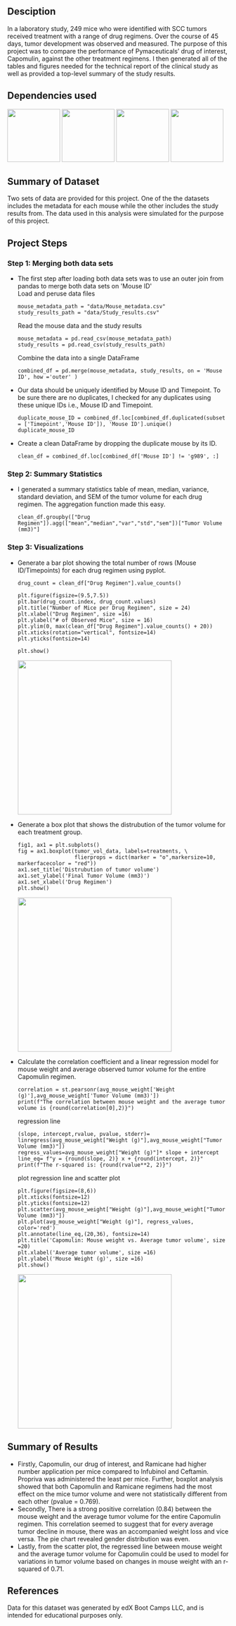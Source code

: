 ## Desciption
In a laboratory study, 249 mice who were identified with SCC tumors received treatment with a range of drug regimens. Over the course of 45 days, tumor development was observed and measured. The purpose of this project was to compare the performance of Pymaceuticals’ drug of interest, Capomulin, against the other treatment regimens. I then generated all of the tables and figures needed for the technical report of the clinical study as well as provided a top-level summary of the study results.

## Dependencies used
<img width="120" src = https://user-images.githubusercontent.com/107348074/236379504-0f0e8534-6435-4924-b72d-283946e03c4b.png>
<img width="120" src = https://user-images.githubusercontent.com/107348074/236379877-e0e3b90e-217f-4700-ade2-df8b5ef8f23b.png>
<img width="120" src =https://user-images.githubusercontent.com/107348074/236379730-0286f397-c9e0-4e0c-a91c-e07d64f6ceec.png>
<img width="120" src = https://user-images.githubusercontent.com/107348074/236379825-80dc02bc-46c1-46fa-9634-dc28cdcb5704.png>

## Summary of Dataset
Two sets of data are provided for this project. One of the the datasets includes the metadata for each mouse while the other includes the study results from. The data used in this analysis were simulated for the purpose of this project.

## Project Steps
### Step 1: Merging both data sets 
- The first step after loading both data sets was to use an outer join from pandas to merge both data sets on 'Mouse ID'  
  Load and peruse data files
  
      mouse_metadata_path = "data/Mouse_metadata.csv"
      study_results_path = "data/Study_results.csv"

  Read the mouse data and the study results
  
      mouse_metadata = pd.read_csv(mouse_metadata_path)
      study_results = pd.read_csv(study_results_path)

  Combine the data into a single DataFrame
  
      combined_df = pd.merge(mouse_metadata, study_results, on = 'Mouse ID', how ='outer' )

- Our data should be uniquely identified by Mouse ID and Timepoint. To be sure there are no duplicates, I checked for any duplicates using these unique IDs i.e., Mouse ID and Timepoint.  
      
      duplicate_mouse_ID = combined_df.loc[combined_df.duplicated(subset = ['Timepoint','Mouse ID']), 'Mouse ID'].unique()
      duplicate_mouse_ID
      
- Create a clean DataFrame by dropping the duplicate mouse by its ID.  

      clean_df = combined_df.loc[combined_df['Mouse ID'] != 'g989', :]

### Step 2: Summary Statistics
- I generated a summary statistics table of mean, median, variance, standard deviation, and SEM of the tumor volume for each drug regimen. The aggregation function made this easy.
      
      clean_df.groupby(["Drug Regimen"]).agg(["mean","median","var","std","sem"])["Tumor Volume (mm3)"]

### Step 3: Visualizations
- Generate a bar plot showing the total number of rows (Mouse ID/Timepoints) for each drug regimen using pyplot. 

      drug_count = clean_df["Drug Regimen"].value_counts()

      plt.figure(figsize=(9.5,7.5))
      plt.bar(drug_count.index, drug_count.values)
      plt.title("Number of Mice per Drug Regimen", size = 24)
      plt.xlabel("Drug Regimen", size =16)
      plt.ylabel("# of Observed Mice", size = 16)
      plt.ylim(0, max(clean_df["Drug Regimen"].value_counts() + 20))
      plt.xticks(rotation="vertical", fontsize=14)
      plt.yticks(fontsize=14)

      plt.show()
      
    <img width  = "350" src =https://user-images.githubusercontent.com/107348074/236381933-6c8375cc-00fc-4f70-a3e7-98c6eed9f780.png>
   
- Generate a box plot that shows the distrubution of the tumor volume for each treatment group.  
      
      fig1, ax1 = plt.subplots()
      fig = ax1.boxplot(tumor_vol_data, labels=treatments, \
                        flierprops = dict(marker = "o",markersize=10, markerfacecolor = "red"))
      ax1.set_title('Distrubution of tumor volume')
      ax1.set_ylabel('Final Tumor Volume (mm3)')
      ax1.set_xlabel('Drug Regimen')
      plt.show()
    <img width  = "350" src =https://user-images.githubusercontent.com/107348074/236382918-97b88038-0a61-4143-a108-dc311a03cb55.png>

- Calculate the correlation coefficient and a linear regression model for mouse weight and average observed tumor volume for the entire Capomulin regimen.  

      correlation = st.pearsonr(avg_mouse_weight['Weight (g)'],avg_mouse_weight['Tumor Volume (mm3)'])
      print(f"The correlation between mouse weight and the average tumor volume is {round(correlation[0],2)}")

    regression line 
 
      (slope, intercept,rvalue, pvalue, stderr)= linregress(avg_mouse_weight["Weight (g)"],avg_mouse_weight["Tumor Volume (mm3)"])
      regress_values=avg_mouse_weight["Weight (g)"]* slope + intercept
      line_eq= f"y = {round(slope, 2)} x + {round(intercept, 2)}"
      print(f"The r-squared is: {round(rvalue**2, 2)}")

    plot regression line and scatter plot  
      
      plt.figure(figsize=(8,6))
      plt.xticks(fontsize=12)
      plt.yticks(fontsize=12)
      plt.scatter(avg_mouse_weight["Weight (g)"],avg_mouse_weight["Tumor Volume (mm3)"])
      plt.plot(avg_mouse_weight["Weight (g)"], regress_values, color='red')
      plt.annotate(line_eq,(20,36), fontsize=14)
      plt.title('Capomulin: Mouse weight vs. Average tumor volume', size =20)
      plt.xlabel('Average tumor volume', size =16)
      plt.ylabel('Mouse Weight (g)', size =16)
      plt.show()
    <img width  = "350" src =https://user-images.githubusercontent.com/107348074/236382973-b90e0855-8b5c-424e-ad40-bff8ccb04224.png>  
## Summary of Results 
- Firstly, Capomulin, our drug of interest, and Ramicane had higher number application per mice compared to Infubinol and Ceftamin. Propriva was administered the least per mice. Further, boxplot analysis showed that both Capomulin and Ramicane regimens had the most effect on the mice tumor volume and were not statistically different from each other (pvalue = 0.769).  
- Secondly, There is a strong positive correlation (0.84) between the mouse weight and the average tumor volume for the entire Capomulin regimen. This correlation seemed to suggest that for every average tumor decline in mouse, there was an accompanied weight loss and vice versa. The pie chart revealed gender distribution was even.  
- Lastly, from the scatter plot, the regressed line between mouse weight and the average tumor volume for Capomulin could be used to model for variations in tumor volume based on changes in mouse weight with an r-squared of 0.71.  

## References
Data for this dataset was generated by edX Boot Camps LLC, and is intended for educational purposes only.

